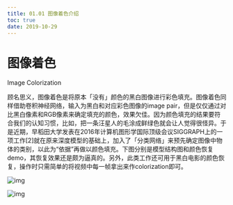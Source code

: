```yaml
---
title: 01.01 图像着色介绍
toc: true
date: 2019-10-29
---
```

# 图像着色

Image Colorization

顾名思义，图像着色是将原本「没有」颜色的黑白图像进行彩色填充。图像着色同样借助卷积神经网络，输入为黑白和对应彩色图像的image pair，但是仅仅通过对比黑白像素和RGB像素来确定填充的颜色，效果欠佳。因为颜色填充的结果要符合我们的认知习惯，比如，把一条汪星人的毛涂成鲜绿色就会让人觉得很怪异。于是近期，早稻田大学发表在2016年计算机图形学国际顶级会议SIGGRAPH上的一项工作[2]就在原来深度模型的基础上，加入了「分类网络」来预先确定图像中物体的类别，以此为“依据”再做以颜色填充。下图分别是模型结构图和颜色恢复demo，其恢复效果还是颇为逼真的。另外，此类工作还可用于黑白电影的颜色恢复，操作时只需简单的将视频中每一帧拿出来作colorization即可。

![img](http://5b0988e595225.cdn.sohucs.com/images/20171204/c0f372f87c724204b8fcc0d6cd6ac301.jpeg)

![img](http://5b0988e595225.cdn.sohucs.com/images/20171204/fd2076ea5fe24451afb6a3beecf09ac5.jpeg)
